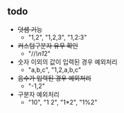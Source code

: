 ## todo
- ~~덧셈 기능~~
    * "1,2", "1,2,3", "1,2:3"
- ~~커스텀구분자 유무 확인~~
    * "//*\n1*2"
- 숫자 이외의 값이 입력된 경우 예외처리
    + "a,b,c", "1,2,a,b,c"
- ~~음수가 입력된 경우 예외처리~~
    * "-1,2"
- 구분자 예외처리
    * "10", "1 2", "1*2", "1%2"
